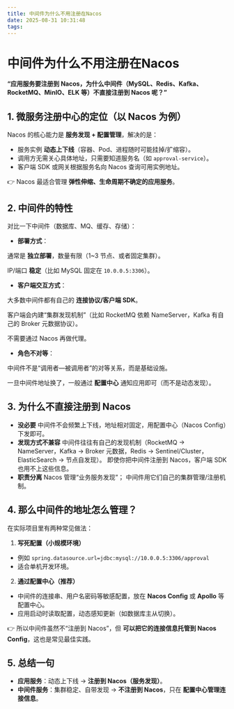 ```yaml
---
title: 中间件为什么不用注册在Nacos
date: 2025-08-31 10:31:48
tags:
---
```


# 中间件为什么不用注册在Nacos


**“应用服务要注册到 Nacos，为什么中间件（MySQL、Redis、Kafka、RocketMQ、MinIO、ELK 等）不直接注册到 Nacos 呢？”**



## 1. 微服务注册中心的定位（以 Nacos 为例）


Nacos 的核心能力是 **服务发现 + 配置管理**，解决的是：


- 服务实例 **动态上下线**（容器、Pod、进程随时可能挂掉/扩缩容）。
- 调用方无需关心具体地址，只需要知道服务名（如 `approval-service`）。
- 客户端 SDK 或网关根据服务名向 Nacos 查询可用实例地址。

👉 Nacos 最适合管理 **弹性伸缩、生命周期不确定的应用服务**。



## 2. 中间件的特性


对比一下中间件（数据库、MQ、缓存、存储）：


- **部署方式**：


通常是 **独立部署**，数量有限（1~3 节点、或者固定集群）。


IP/端口 **稳定**（比如 MySQL 固定在 `10.0.0.5:3306`）。
- **客户端交互方式**：


大多数中间件都有自己的 **连接协议/客户端 SDK**。


客户端会内建“集群发现机制”（比如 RocketMQ 依赖 NameServer，Kafka 有自己的 Broker 元数据协议）。


不需要通过 Nacos 再做代理。
- **角色不对等**：


中间件不是“调用者—被调用者”的对等关系，而是基础设施。


一旦中间件地址换了，一般通过 **配置中心** 通知应用即可（而不是动态发现）。


## 3. 为什么不直接注册到 Nacos


- **没必要**
中间件不会频繁上下线，地址相对固定，用配置中心（Nacos Config）下发即可。
- **发现方式不兼容**
中间件往往有自己的发现机制（RocketMQ → NameServer，Kafka → Broker 元数据，Redis → Sentinel/Cluster，ElasticSearch → 节点自发现）。
即使你把中间件注册到 Nacos，客户端 SDK 也用不上这些信息。
- **职责分离**
Nacos 管理“业务服务发现”；
中间件用它们自己的集群管理/注册机制。


## 4. 那么中间件的地址怎么管理？


在实际项目里有两种常见做法：


1. **写死配置（小规模环境）**

- 例如 `spring.datasource.url=jdbc:mysql://10.0.0.5:3306/approval`
- 适合单机开发环境。
2. **通过配置中心（推荐）**

- 中间件的连接串、用户名密码等敏感配置，放在 **Nacos Config** 或 **Apollo** 等配置中心。
- 应用启动时读取配置，动态感知更新（如数据库主从切换）。

👉 所以中间件虽然不“注册到 Nacos”，但 **可以把它的连接信息托管到 Nacos Config**，这也是常见最佳实践。



## 5. 总结一句


- **应用服务**：动态上下线 → **注册到 Nacos（服务发现）**。
- **中间件服务**：集群稳定、自带发现 → **不注册到 Nacos**，只在 **配置中心管理连接信息**。
